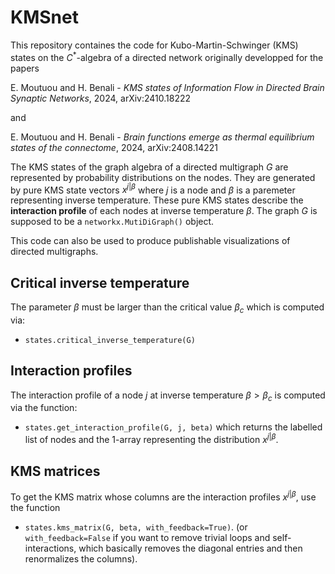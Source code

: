 # KMSnet
This repository containes the code for Kubo-Martin-Schwinger (KMS) states on the $C^*$-algebra of a directed network originally developped for the papers

E. Moutuou and H. Benali - *KMS states of Information Flow in Directed Brain Synaptic Networks*, 2024, arXiv:2410.18222

and 

E. Moutuou and H. Benali - *Brain functions emerge as thermal equilibrium states of the connectome*, 2024, arXiv:2408.14221


The KMS states of the graph algebra of a directed multigraph $G$ are represented by probability distributions on the nodes. They are generated by pure KMS state vectors $x^{j|\beta}$ where $j$ is a node and $\beta$ is a paremeter representing inverse temperature. These pure KMS states describe the **interaction profile** of each nodes at inverse temperature $\beta$. The graph $G$ is supposed to be a `networkx.MutiDiGraph()` object. 

This code can also be used to produce publishable visualizations of directed multigraphs.

## Critical inverse temperature
The parameter $\beta$ must be larger than the critical value $\beta_c$ which is computed via:

* `states.critical_inverse_temperature(G)`

## Interaction profiles
The interaction profile of a node $j$ at inverse temperature $\beta > \beta_c$ is computed via the function:

* `states.get_interaction_profile(G, j, beta)` which returns the labelled list of nodes and the 1-array representing the distribution $x^{j|\beta}$. 

## KMS matrices
To get the KMS matrix whose columns are the interaction profiles $x^{j|\beta}$, use the function 

* `states.kms_matrix(G, beta, with_feedback=True)`. (or `with_feedback=False` if you want to remove trivial loops and self-interactions, which basically removes the diagonal entries and then renormalizes the columns).





